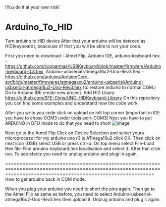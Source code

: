 !You do it at your own risk!

# Arduino_To_HID
Turn arduino to HID device
After that your arduino will be deteced as HID(keyboard), beacouse of that you will be able to run your code.

First you need to download - Atmel Flip, Arduino IDE, arduino-keyboard.hex - https://github.com/coopermaa/USBKeyboard/blob/master/firmware/Arduino-keyboard-0.3.hex, Arduino-usbserial-atmega16u2-Uno-Rev3.hex - https://github.com/arduino/ArduinoCore-avr/blob/master/firmwares/atmegaxxu2/arduino-usbserial/Arduino-usbserial-atmega16u2-Uno-Rev3.hex (to restore arduino to normal COM.)
Go to Arduino IDE create new project.
Add HID Libary   https://github.com/SFE-Chris/UNO-HIDKeyboard-Library
On this repository you can find some examples and understand how the code work

After you write you code click on upload on left top corner (important in IDE you have to chose COM3 under tools-port-COM3)
Next you have to put ARDUINO in DFU mode to do that you need to short ![image](https://user-images.githubusercontent.com/90273406/170819092-6b1f80ac-9716-4226-bfa9-1fed6730d968.png)

Next go to the Atmel Flip
Click on Device Selection and select yours microprocesor for my arduino uno r3 is ATmega16u2 click OK. Then click on next icon (USB) select USB or press ctrl-u.
On top menu select File-Load Hex file-Find arduino-keyboard.hex localisation and select it. After that click run. To see efects you need to unplug arduino and plugi in again. 

================================================================================================================================================================
How to get arduino back in COM mode.



When you plug your arduino you need to short the pins again. Then go to the Atmel Flip as same as before, you need to select Arduino-usbserial-atmega16u2-Uno-Rev3.hex then upload it. Unplug arduino and plug it again.


